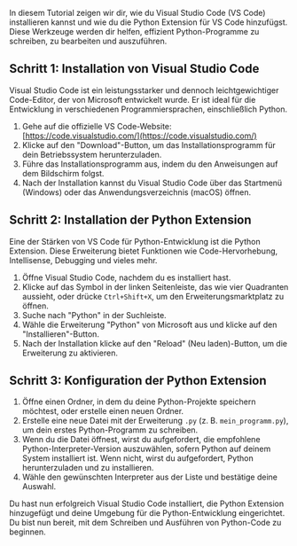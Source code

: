 In diesem Tutorial zeigen wir dir, wie du Visual Studio Code (VS Code) installieren kannst und wie du die Python Extension für VS Code hinzufügst. Diese Werkzeuge werden dir helfen, effizient Python-Programme zu schreiben, zu bearbeiten und auszuführen.

## Schritt 1: Installation von Visual Studio Code

Visual Studio Code ist ein leistungsstarker und dennoch leichtgewichtiger Code-Editor, der von Microsoft entwickelt wurde. Er ist ideal für die Entwicklung in verschiedenen Programmiersprachen, einschließlich Python.

1. Gehe auf die offizielle VS Code-Website: [https://code.visualstudio.com/](https://code.visualstudio.com/)
2. Klicke auf den "Download"-Button, um das Installationsprogramm für dein Betriebssystem herunterzuladen.
3. Führe das Installationsprogramm aus, indem du den Anweisungen auf dem Bildschirm folgst.
4. Nach der Installation kannst du Visual Studio Code über das Startmenü (Windows) oder das Anwendungsverzeichnis (macOS) öffnen.

## Schritt 2: Installation der Python Extension

Eine der Stärken von VS Code für Python-Entwicklung ist die Python Extension. Diese Erweiterung bietet Funktionen wie Code-Hervorhebung, Intellisense, Debugging und vieles mehr.

1. Öffne Visual Studio Code, nachdem du es installiert hast.
2. Klicke auf das Symbol in der linken Seitenleiste, das wie vier Quadranten aussieht, oder drücke `Ctrl+Shift+X`, um den Erweiterungsmarktplatz zu öffnen.
3. Suche nach "Python" in der Suchleiste.
4. Wähle die Erweiterung "Python" von Microsoft aus und klicke auf den "Installieren"-Button.
5. Nach der Installation klicke auf den "Reload" (Neu laden)-Button, um die Erweiterung zu aktivieren.

## Schritt 3: Konfiguration der Python Extension

1. Öffne einen Ordner, in dem du deine Python-Projekte speichern möchtest, oder erstelle einen neuen Ordner.
2. Erstelle eine neue Datei mit der Erweiterung `.py` (z. B. `mein_programm.py`), um dein erstes Python-Programm zu schreiben.
3. Wenn du die Datei öffnest, wirst du aufgefordert, die empfohlene Python-Interpreter-Version auszuwählen, sofern Python auf deinem System installiert ist. Wenn nicht, wirst du aufgefordert, Python herunterzuladen und zu installieren.
4. Wähle den gewünschten Interpreter aus der Liste und bestätige deine Auswahl.

Du hast nun erfolgreich Visual Studio Code installiert, die Python Extension hinzugefügt und deine Umgebung für die Python-Entwicklung eingerichtet. Du bist nun bereit, mit dem Schreiben und Ausführen von Python-Code zu beginnen.